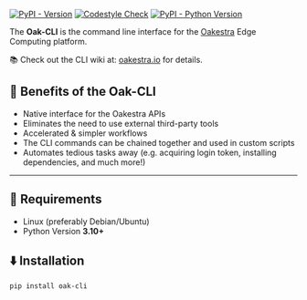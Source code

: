 [![PyPI - Version](https://img.shields.io/pypi/v/oak-cli)](https://pypi.org/project/oak-cli/)
[![Codestyle Check](https://github.com/oakestra/oakestra-cli/actions/workflows/python_codestyle_check.yml/badge.svg)](https://github.com/oakestra/oakestra-cli/actions/workflows/python_codestyle_check.yml)
[![PyPI - Python Version](https://img.shields.io/pypi/pyversions/oak-cli)](https://pypi.org/project/oak-cli/)

The **Oak-CLI** is the command line interface for the [Oakestra](https://github.com/oakestra/oakestra) Edge Computing platform.

📚 Check out the CLI wiki at: [oakestra.io](https://www.oakestra.io/docs/getting-started/deploy-app/with-the-cli/) for details.

## 🦾 Benefits of the **Oak-CLI**
- Native interface for the Oakestra APIs
- Eliminates the need to use external third-party tools
- Accelerated & simpler workflows
- The CLI commands can be chained together and used in custom scripts
- Automates tedious tasks away (e.g. acquiring login token, installing dependencies, and much more!)

---

## 📕 Requirements 
- Linux (preferably Debian/Ubuntu)
- Python Version **3.10+**

## ⬇️ Installation

```
pip install oak-cli
```

